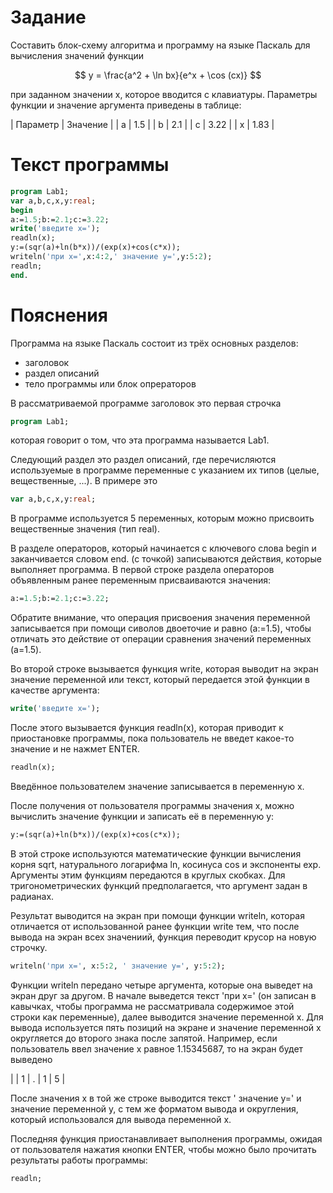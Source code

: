 

# Задание

Составить блок-схему алгоритма и программу на языке Паскаль для вычисления значений функции  

$$
y = \frac{a^2 + \ln bx}{e^x + \cos (cx)}
$$

при заданном значении x, которое вводится с клавиатуры. Параметры функции и значение аргумента  приведены в таблице:

| Параметр | Значение |
| a | 1.5 |
| b | 2.1 |
| c | 3.22 |
| x | 1.83 |




# Текст программы

~~~pascal
program Lab1;
var a,b,c,x,y:real;
begin
a:=1.5;b:=2.1;c:=3.22;
write('введите x=');
readln(x);
y:=(sqr(a)+ln(b*x))/(exp(x)+cos(c*x));
writeln('при x=',x:4:2,' значение y=',y:5:2);
readln;
end.
~~~

# Пояснения

Программа на языке Паскаль состоит из трёх основных разделов:

- заголовок
- раздел описаний
- тело программы или блок опрераторов

В рассматриваемой программе заголовок это первая строчка 
~~~pascal
program Lab1;
~~~
которая говорит о том, что эта программа называется Lab1.

Следующий раздел это раздел описаний, где перечисляются используемые в программе переменные с указанием их типов (целые, вещественные, ...). 
В примере это
~~~pascal
var a,b,c,x,y:real;
~~~
В программе используется 5 переменных, которым можно присвоить вещественные значения (тип real).

В разделе операторов, который начинается с ключевого слова begin и заканчивается словом end. (с точкой) записываются действия, которые выполняет программа. 
В первой строке раздела операторов объявленным ранее переменным присваиваются значения:
~~~pascal
a:=1.5;b:=2.1;c:=3.22;
~~~
Обратите внимание, что операция присвоения значения переменной записывается при помощи сиволов двоеточие и равно (a:=1.5), чтобы отличать это действие от операции сравнения значений переменных (a=1.5). 

Во второй строке вызывается функция write, которая выводит на экран значение переменной или текст, который передается этой функции в качестве аргумента:
~~~pascal
write('введите x=');
~~~
После этого вызывается функция readln(x), которая приводит к приостановке программы, пока пользователь не введет какое-то значение и не нажмет ENTER.
~~~pascal
readln(x);
~~~
Введённое пользователем значение запиcывается в переменную x. 

После получения от пользователя программы значения x, можно вычислить значение функции и записать её в переменную y:
~~~pascal
y:=(sqr(a)+ln(b*x))/(exp(x)+cos(c*x));
~~~
В этой строке используются математические функции вычисления корня sqrt, натурального логарифма ln, косинуса cos и экспоненты exp. Аргументы этим функциям передаются в круглых скобках. Для тригонометрических функций предполагается, что аргумент задан в радианах.

Результат выводится на экран при помощи функции writeln, которая отличается от использованной ранее функции write тем, что после вывода на экран всех значениий, функция переводит крусор на новую строчку.
~~~pascal
writeln('при x=', x:5:2, ' значение y=', y:5:2);
~~~
Функции writeln передано четыре аргумента, которые она выведет на экран друг за другом. В начале выведется текст 'при x=' (он записан в кавычках, чтобы программа не рассматривала содержимое этой строки как переменные),
далее выводится значение переменной x. Для вывода используется пять позиций на экране и значение переменной x округляется до второго знака после запятой. Например, если пользователь ввел значение x равное 1.15345687, то на экран будет выведено

|  | 1 | . | 1 | 5 |

После значения x в той же строке выводится текст ' значение y=' и значение переменной y, с тем же форматом вывода и округления, который использовался для вывода переменной x.

Последняя функция приостанавливает выполнения программы, ожидая от пользователя нажатия кнопки ENTER, чтобы можно было прочитать результаты работы программы: 
~~~pascal
readln;
~~~





